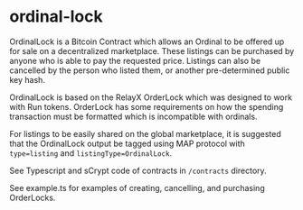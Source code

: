 # ordinal-lock
OrdinalLock is a Bitcoin Contract which allows an Ordinal to be offered up for sale on a decentralized marketplace. These listings can be purchased by anyone who is able to pay the requested price. Listings can also be cancelled by the person who listed them, or another pre-determined public key hash.

OrdinalLock is based on the RelayX OrderLock which was designed to work with Run tokens. OrderLock has some requirements on how the spending transaction must be formatted which is incompatible with ordinals.

For listings to be easily shared on the global marketplace, it is suggested that the OrdinalLock output be tagged using MAP protocol with `type=listing` and `listingType=OrdinalLock`.

See Typescript and sCrypt code of contracts in `/contracts` directory.

See example.ts for examples of creating, cancelling, and purchasing OrderLocks.